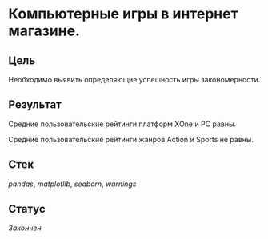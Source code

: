 # Компьютерные игры в интернет магазине. 

## Цель
Необходимо выявить определяющие успешность игры закономерности.
## Результат
Средние пользовательские рейтинги платформ XOne и PC равны.

Средние пользовательские рейтинги жанров Action и Sports не равны.
## Стек
_pandas_, _matplotlib_, _seaborn_, _warnings_ 
## Статус
_Закончен_
